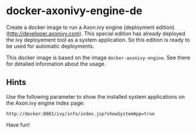 docker-axonivy-engine-de
========================

Create a docker image to run a Axon.ivy engine (deployment edition) (http://developer.axonivy.com). This special edition has already deployed the ivy deployement tool as a system application. So this edition is ready to be used for automatic deployments.

This docker image is based on the image `docker-axonivy-engine`. See there for detailed information about the usage.

Hints
-----

Use the following parameter to show the installed system applications on the Axon.ivy engine index page:

	http://docker:8081/ivy/info/index.jsp?showSystemApp=true

Have fun!

